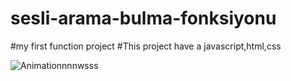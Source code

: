 # sesli-arama-bulma-fonksiyonu
#my first function project
#This project have a javascript,html,css


![Animationnnnwsss](https://user-images.githubusercontent.com/109352349/193455018-659dc497-53a7-4381-a35a-6020dd2e301a.gif)
